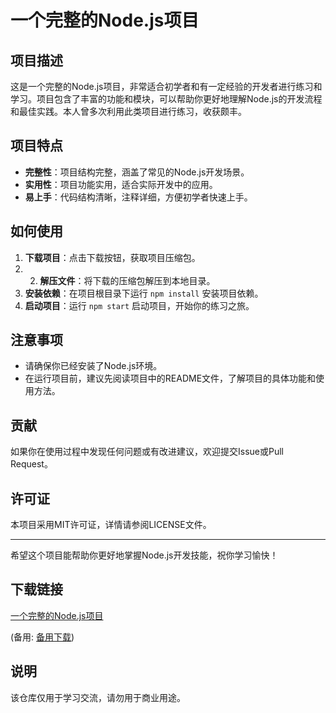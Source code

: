 # 一个完整的Node.js项目

## 项目描述

这是一个完整的Node.js项目，非常适合初学者和有一定经验的开发者进行练习和学习。项目包含了丰富的功能和模块，可以帮助你更好地理解Node.js的开发流程和最佳实践。本人曾多次利用此类项目进行练习，收获颇丰。

## 项目特点

- **完整性**：项目结构完整，涵盖了常见的Node.js开发场景。
- **实用性**：项目功能实用，适合实际开发中的应用。
- **易上手**：代码结构清晰，注释详细，方便初学者快速上手。

## 如何使用

1. **下载项目**：点击下载按钮，获取项目压缩包。
2. 2. **解压文件**：将下载的压缩包解压到本地目录。
3. **安装依赖**：在项目根目录下运行 `npm install` 安装项目依赖。
4. **启动项目**：运行 `npm start` 启动项目，开始你的练习之旅。

## 注意事项

- 请确保你已经安装了Node.js环境。
- 在运行项目前，建议先阅读项目中的README文件，了解项目的具体功能和使用方法。

## 贡献

如果你在使用过程中发现任何问题或有改进建议，欢迎提交Issue或Pull Request。

## 许可证

本项目采用MIT许可证，详情请参阅LICENSE文件。

---

希望这个项目能帮助你更好地掌握Node.js开发技能，祝你学习愉快！

## 下载链接
[一个完整的Node.js项目](https://pan.quark.cn/s/5a4a3d0fa7cf) 

(备用: [备用下载](https://pan.baidu.com/s/1gAwlaiSCkxLtxI6gQMIz_g?pwd=1234))

## 说明

该仓库仅用于学习交流，请勿用于商业用途。
